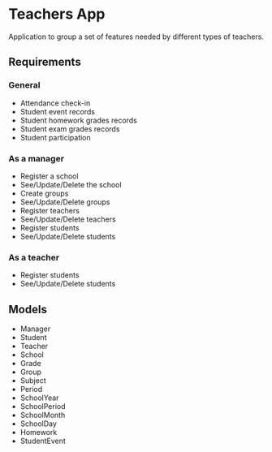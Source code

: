 # Teachers App

Application to group a set of features needed by different types of teachers.

## Requirements

### General

* Attendance check-in
* Student event records
* Student homework grades records
* Student exam grades records
* Student participation

### As a manager

* Register a school
* See/Update/Delete the school
* Create groups
* See/Update/Delete groups
* Register teachers
* See/Update/Delete teachers
* Register students
* See/Update/Delete students

### As a teacher

* Register students
* See/Update/Delete students

## Models

* Manager
* Student
* Teacher
* School
* Grade
* Group
* Subject
* Period
* SchoolYear
* SchoolPeriod
* SchoolMonth
* SchoolDay
* Homework
* StudentEvent